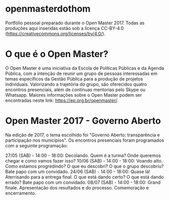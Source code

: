 # openmasterdothom
Portfólio pessoal preparado durante o Open Master 2017.
Todas as produções aqui inseridas estão sob a licença CC-BY-4.0 (https://creativecommons.org/licenses/by/4.0/).

# O que é o Open Master?
O Open Master é uma iniciativa da Escola de Políticas Públicas e da Agenda Pública, com a intenção de reunir um grupo de pessoas interessadas em temas específicos da Gestão Pública para a produção de projetos individuais. 
Valorizando a trajetória do grupo, são oferecidos quatro encontros presenciais, além de contínuas mentorias pelo Skype ou Whatsapp. Maiores informações sobre o Open Master podem ser encontradas neste link: https://ep.org.br/openmaster/.

# Open Master 2017 - Governo Aberto
Na edição de 2017, o tema escolhido foi "Governo Aberto: transparência e participação nos municípios". Os encontros presenciais foram programados com a seguinte programação:

27/05 (SAB) - 14:00 - 18:00: Decolando. Quem é a turma? Onde queremos chegar e como vamos fazer isso?
10/06 (SAB) - 14:00 - 18:00: Voando alto. Como estamos progredindo? O que eu descobri? O que o grupo descobriu? Bate papo com um convidado.
24/06 (SAB) - 14:00 - 18:00: Quase lá! Aterrisando para a entrega final. O que está dando certo? O que está dando errado? Bate papo com um convidado.
08/07 (SAB) - 14:00 - 18:00: Grand finale. Apresentação dos resultados e do processo. Comemoração e encerramento. 
